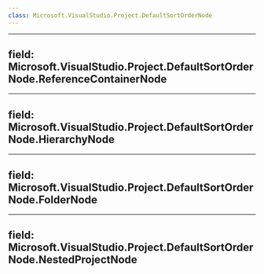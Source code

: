 ```yaml
---
class: Microsoft.VisualStudio.Project.DefaultSortOrderNode
---
```


---
field: Microsoft.VisualStudio.Project.DefaultSortOrderNode.ReferenceContainerNode
---

---
field: Microsoft.VisualStudio.Project.DefaultSortOrderNode.HierarchyNode
---

---
field: Microsoft.VisualStudio.Project.DefaultSortOrderNode.FolderNode
---

---
field: Microsoft.VisualStudio.Project.DefaultSortOrderNode.NestedProjectNode
---

